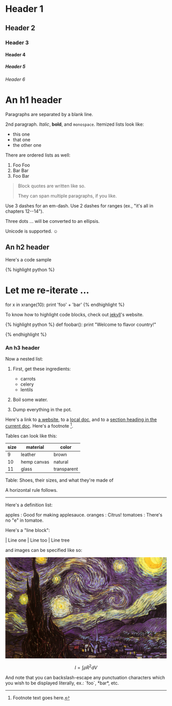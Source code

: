---
---

# Header 1

## Header 2

### Header 3

#### Header 4

##### Header 5

###### Header 6

An h1 header
============

Paragraphs are separated by a blank line.

2nd paragraph. *Italic*, **bold**, and `monospace`. Itemized lists
look like:

  * this one
  * that one
  * the other one

There are ordered lists as well:

1. Foo Foo
2. Bar Bar
3. Foo Bar

> Block quotes are
> written like so.
>
> They can span multiple paragraphs,
> if you like.

Use 3 dashes for an em-dash. Use 2 dashes for ranges (ex., "it's all
in chapters 12--14").

Three dots ... will be converted to an ellipsis.

Unicode is supported. ☺


An h2 header
------------

Here's a code sample

{% highlight python %}
# Let me re-iterate ...
for x in xrange(10):
    print 'foo' + 'bar'
{% endhighlight %}

To know how to highlight code blocks, check out [jekyll](http://jekyllrb.com/docs/templates/#code-snippet-highlighting)'s website.

{% highlight python %}
def foobar():
    print "Welcome to flavor country!"

{% endhighlight %}

### An h3 header ###

Now a nested list:

 1. First, get these ingredients:

      * carrots
      * celery
      * lentils

 2. Boil some water.

 3. Dump everything in the pot.

Here's a link to [a website](http://foo.bar), to a [local doc](local-doc.html), and to a [section heading in the current doc](#an-h2-header). Here's a footnote [^1].

[^1]: Footnote text goes here.

Tables can look like this:

size |  material    |  color
---- |  ------------|  ------------
9    | leather      | brown
10   | hemp canvas  | natural
11   | glass        | transparent

Table: Shoes, their sizes, and what they're made of

A horizontal rule follows.

***

Here's a definition list:

apples
  : Good for making applesauce.
oranges
  : Citrus!
tomatoes
  : There's no "e" in tomatoe.

Here's a "line block":

| Line one
|   Line too
| Line tree

and images can be specified like so:

![example image](images/van-gogh.jpg)

$$I = \int \rho R^{2} dV$$

And note that you can backslash-escape any punctuation characters
which you wish to be displayed literally, ex.: \`foo\`, \*bar\*, etc.
